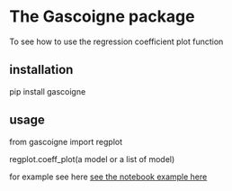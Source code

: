 # The Gascoigne package

To see how to use the regression coefficient plot function 

## installation
pip install gascoigne

## usage
from gascoigne import regplot

regplot.coeff_plot(a model or a list of model)

for example see here [see the notebook example here](https://github.com/gabrielepinto/gascoigne/blob/main/EXAMPLE_regplot.md)